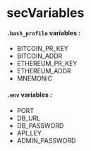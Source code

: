 # secVariables

#### ```.bash_profile``` variables : 

- BITCOIN_PR_KEY
- BITCOIN_ADDR
- ETHEREUM_PR_KEY
- ETHEREUM_ADDR 
- MNEMONIC


#### ```.env``` variables : 
- PORT
- DB_URL
- DB_PASSWORD
- API_LEY
- ADMIN_PASSWORD
